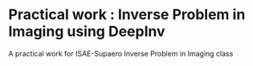 # Practical work : Inverse Problem in Imaging using DeepInv

A practical work for ISAE-Supaero Inverse Problem in Imaging class
